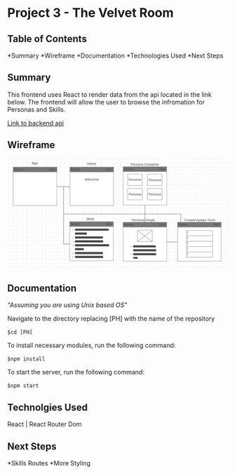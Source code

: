 # Project 3 - The Velvet Room

## Table of Contents
*Summary
*Wireframe
*Documentation
*Technologies Used
*Next Steps

## Summary
This frontend uses React to render data from the api located in the link below. The frontend will allow the user to browse the infromation for Personas and Skills. 

[Link to backend api](https://github.com/Kevin9W/Project2-PersonaDB)

## Wireframe

![wireframe](/wireframe.png "Velvet Room Wireframe")


## Documentation

*"Assuming you are using Unix based OS"*

Navigate to the directory replacing [PH] with the name of the repository
```
$cd [PH]
```
To install necessary modules, run the following command:
```
$npm install
```
To start the server, run the following command:
```
$npm start
```

## Technolgies Used
React | React Router Dom

## Next Steps
*Skills Routes
*More Styling